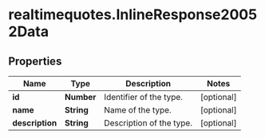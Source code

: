 # realtimequotes.InlineResponse20052Data

## Properties

Name | Type | Description | Notes
------------ | ------------- | ------------- | -------------
**id** | **Number** | Identifier of the type. | [optional] 
**name** | **String** | Name of the type. | [optional] 
**description** | **String** | Description of the type. | [optional] 


